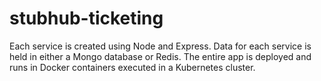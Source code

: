 # stubhub-ticketing
Each service is created using Node and Express. Data for each service is held in either a Mongo database or Redis. The entire app is deployed and runs in Docker containers executed in a Kubernetes cluster.
